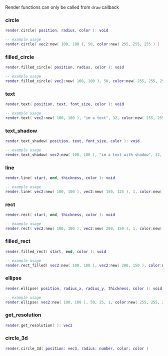 Render functions can only be called from `draw` callback

### circle

```lua
render.circle( position, radius, color ): void
```

```lua
-- example usage
render.circle( vec2:new( 100, 100 ), 50, color:new( 255, 255, 255 ) )
```

### filled_circle

```lua
render.filled_circle( position, radius, color ): void
```

```lua
-- example usage
render.filled_circle( vec2:new( 100, 100 ), 50, color:new( 255, 255, 255 ) )
```

### text

```lua
render.text( position, text, font_size, color ): void
```

```lua
-- example usage
render.text( vec2:new( 100, 100 ), "im a text", 32, color:new( 255, 255, 255 ) )
```

### text_shadow

```lua
render.text_shadow( position, text, font_size, color ): void
```

```lua
-- example usage
render.text_shadow( vec2:new( 100, 100 ), "im a text with shadow", 32, color:new( 255, 255, 255 ) )
```

### line

```lua
render.line( start, end, thickness, color ): void
```

```lua
-- example usage
render.line( vec2:new( 100, 100 ), vec2:new( 150, 125 ), 1, color:new( 255, 255, 255 ) )
```

### rect

```lua
render.rect( start, end, thickness, color ): void
```

```lua
-- example usage
render.rect( vec2:new( 100, 100 ), vec2:new( 200, 150 ), 1, color:new( 255, 255, 255 ) )
```

### filled_rect

```lua
render.filled_rect( start, end, color ): void
```

```lua
-- example usage
render.rect_filled( vec2:new( 100, 100 ), vec2:new( 200, 150 ), color:new( 255, 255, 255 ) )
```

### ellipse

```lua
render.ellipse( position, radius_x, radius_y, thickness, color ): void
```

```lua
-- example usage
render.ellipse( vec2:new( 100, 100 ), 50, 25, 1, color:new( 255, 255, 255 ) )
```

### get_resolution

```lua
render.get_resolution( ): vec2
```

### circle_3d
```lua
render.circle_3d( position: vec3, radius: number, color: color )
```